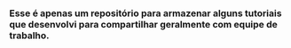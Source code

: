 ###  Esse é apenas um repositório para armazenar alguns tutoriais que desenvolvi para compartilhar geralmente com equipe de trabalho.
